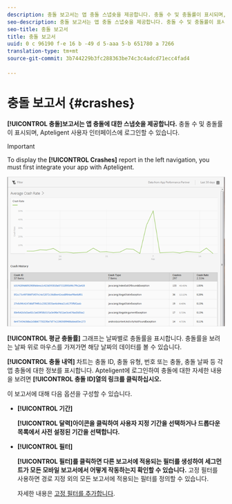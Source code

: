 ```yaml
---
description: 충돌 보고서는 앱 충돌 스냅숏을 제공합니다. 충돌 수 및 충돌률이 표시되며, Apteligent 사용자 인터페이스에 로그인할 수 있습니다.
seo-description: 충돌 보고서는 앱 충돌 스냅숏을 제공합니다. 충돌 수 및 충돌률이 표시되며, Apteligent 사용자 인터페이스에 로그인할 수 있습니다.
seo-title: 충돌 보고서
title: 충돌 보고서
uuid: 0 c 96190 f-e 16 b -49 d 5-aaa 5-b 651780 a 7266
translation-type: tm+mt
source-git-commit: 3b744229b3fc288363be74c3c4adcd71ecc4fad4

---
```



# 충돌 보고서 {#crashes}

**[!UICONTROL 충돌]보고서는 앱 충돌에 대한 스냅숏을 제공합니다.** 충돌 수 및 충돌률이 표시되며, Apteligent 사용자 인터페이스에 로그인할 수 있습니다.

>[!IMPORTANT]
>
>To display the **[!UICONTROL Crashes]** report in the left navigation, you must first integrate your app with Apteligent.

![충돌 횟수](assets/crashes.png)

**[!UICONTROL 평균 충돌률]** 그래프는 날짜별로 충돌률을 표시합니다. 충돌률을 보려는 날짜 위로 마우스를 가져가면 해당 날짜의 데이터를 볼 수 있습니다.

**[!UICONTROL 충돌 내역]** 차트는 충돌 ID, 충돌 유형, 번호 또는 충돌, 충돌 날짜 등 각 앱 충돌에 대한 정보를 표시합니다. Apteligent에 로그인하여 충돌에 대한 자세한 내용을 보려면 **[!UICONTROL 충돌 ID]열의 링크를 클릭하십시오.**

이 보고서에 대해 다음 옵션을 구성할 수 있습니다.

* **[!UICONTROL 기간]**

   **[!UICONTROL 달력]아이콘을 클릭하여 사용자 지정 기간을 선택하거나 드롭다운 목록에서 사전 설정된 기간을 선택합니다.**

* **[!UICONTROL 필터]**

   **[!UICONTROL 필터]를 클릭하면 다른 보고서에 적용되는 필터를 생성하여 세그먼트가 모든 모바일 보고서에서 어떻게 작동하는지 확인할 수 있습니다.** 고정 필터를 사용하면 경로 지정 외의 모든 보고서에 적용되는 필터를 정의할 수 있습니다.

   자세한 내용은 [고정 필터를 추가합니다](/help/using/usage/reports-customize/t-sticky-filter.md).